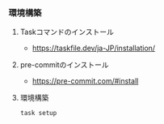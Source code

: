 ### 環境構築
1. Taskコマンドのインストール
    - https://taskfile.dev/ja-JP/installation/

2. pre-commitのインストール
    - https://pre-commit.com/#install

3. 環境構築
    ```
    task setup
    ```
